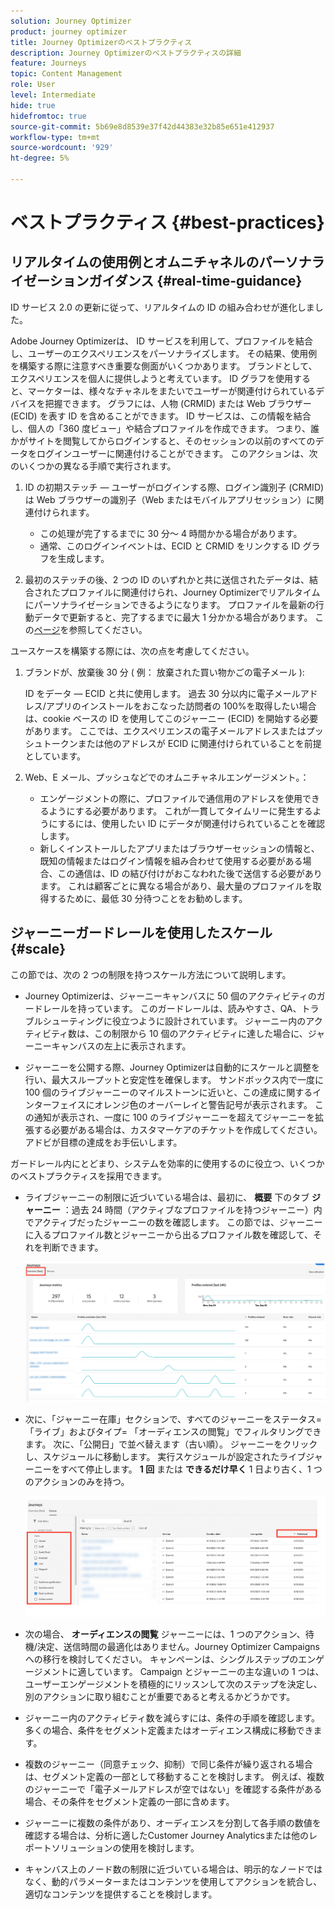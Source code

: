 ```yaml
---
solution: Journey Optimizer
product: journey optimizer
title: Journey Optimizerのベストプラクティス
description: Journey Optimizerのベストプラクティスの詳細
feature: Journeys
topic: Content Management
role: User
level: Intermediate
hide: true
hidefromtoc: true
source-git-commit: 5b69e8d8539e37f42d44383e32b85e651e412937
workflow-type: tm+mt
source-wordcount: '929'
ht-degree: 5%

---
```


# ベストプラクティス {#best-practices}

## リアルタイムの使用例とオムニチャネルのパーソナライゼーションガイダンス {#real-time-guidance}

ID サービス 2.0 の更新に従って、リアルタイムの ID の組み合わせが進化しました。

Adobe Journey Optimizerは、 ID サービスを利用して、プロファイルを結合し、ユーザーのエクスペリエンスをパーソナライズします。 その結果、使用例を構築する際に注意すべき重要な側面がいくつかあります。 ブランドとして、エクスペリエンスを個人に提供しようと考えています。 ID グラフを使用すると、マーケターは、様々なチャネルをまたいでユーザーが関連付けられているデバイスを把握できます。 グラフには、人物 (CRMID) または Web ブラウザー (ECID) を表す ID を含めることができます。 ID サービスは、この情報を結合し、個人の「360 度ビュー」や結合プロファイルを作成できます。 つまり、誰かがサイトを閲覧してからログインすると、そのセッションの以前のすべてのデータをログインユーザーに関連付けることができます。 このアクションは、次のいくつかの異なる手順で実行されます。

1. ID の初期ステッチ — ユーザーがログインする際、ログイン識別子 (CRMID) は Web ブラウザーの識別子（Web またはモバイルアプリセッション）に関連付けられます。

   * この処理が完了するまでに 30 分～ 4 時間かかる場合があります。
   * 通常、このログインイベントは、ECID と CRMID をリンクする ID グラフを生成します。

1. 最初のステッチの後、2 つの ID のいずれかと共に送信されたデータは、結合されたプロファイルに関連付けられ、Journey Optimizerでリアルタイムにパーソナライゼーションできるようになります。 プロファイルを最新の行動データで更新すると、完了するまでに最大 1 分かかる場合があります。 この[ページ](https://experienceleague.adobe.com/docs/experience-platform/ingestion/streaming/overview.html?lang=ja)を参照してください。

ユースケースを構築する際には、次の点を考慮してください。

1. ブランドが、放棄後 30 分 ( 例： 放棄された買い物かごの電子メール ):

   ID をデータ — ECID と共に使用します。 過去 30 分以内に電子メールアドレス/アプリのインストールをおこなった訪問者の 100%を取得したい場合は、cookie ベースの ID を使用してこのジャーニー (ECID) を開始する必要があります。 ここでは、エクスペリエンスの電子メールアドレスまたはプッシュトークンまたは他のアドレスが ECID に関連付けられていることを前提としています。

1. Web、E メール、プッシュなどでのオムニチャネルエンゲージメント。：

   * エンゲージメントの際に、プロファイルで通信用のアドレスを使用できるようにする必要があります。 これが一貫してタイムリーに発生するようにするには、使用したい ID にデータが関連付けられていることを確認します。
   * 新しくインストールしたアプリまたはブラウザーセッションの情報と、既知の情報またはログイン情報を組み合わせて使用する必要がある場合、この通信は、ID の結び付けがおこなわれた後で送信する必要があります。 これは顧客ごとに異なる場合があり、最大量のプロファイルを取得するために、最低 30 分待つことをお勧めします。

## ジャーニーガードレールを使用したスケール {#scale}

この節では、次の 2 つの制限を持つスケール方法について説明します。

* Journey Optimizerは、ジャーニーキャンバスに 50 個のアクティビティのガードレールを持っています。 このガードレールは、読みやすさ、QA、トラブルシューティングに役立つように設計されています。 ジャーニー内のアクティビティ数は、この制限から 10 個のアクティビティに達した場合に、ジャーニーキャンバスの左上に表示されます。

* ジャーニーを公開する際、Journey Optimizerは自動的にスケールと調整を行い、最大スループットと安定性を確保します。 サンドボックス内で一度に 100 個のライブジャーニーのマイルストーンに近いと、この達成に関するインターフェイスにオレンジ色のオーバーレイと警告記号が表示されます。 この通知が表示され、一度に 100 のライブジャーニーを超えてジャーニーを拡張する必要がある場合は、カスタマーケアのチケットを作成してください。アドビが目標の達成をお手伝いします。

ガードレール内にとどまり、システムを効率的に使用するのに役立つ、いくつかのベストプラクティスを採用できます。

* ライブジャーニーの制限に近づいている場合は、最初に、 **概要** 下のタブ **ジャーニー** ：過去 24 時間（アクティブなプロファイルを持つジャーニー）内でアクティブだったジャーニーの数を確認します。 この節では、ジャーニーに入るプロファイル数とジャーニーから出るプロファイル数を確認して、それを判断できます。

  ![](assets/journey-guardrails2.png)

* 次に、「ジャーニー在庫」セクションで、すべてのジャーニーをステータス= 「ライブ」およびタイプ= 「オーディエンスの閲覧」でフィルタリングできます。 次に、「公開日」で並べ替えます（古い順）。 ジャーニーをクリックし、スケジュールに移動します。 実行スケジュールが設定されたライブジャーニーをすべて停止します。 **1 回** または **できるだけ早く** 1 日より古く、1 つのアクションのみを持つ。

  ![](assets/journey-guardrails1.png)

* 次の場合、 **オーディエンスの閲覧** ジャーニーには、1 つのアクション、待機/決定、送信時間の最適化はありません。Journey Optimizer Campaigns への移行を検討してください。 キャンペーンは、シングルステップのエンゲージメントに適しています。 Campaign とジャーニーの主な違いの 1 つは、ユーザーエンゲージメントを積極的にリッスンして次のステップを決定し、別のアクションに取り組むことが重要であると考えるかどうかです。
* ジャーニー内のアクティビティ数を減らすには、条件の手順を確認します。 多くの場合、条件をセグメント定義またはオーディエンス構成に移動できます。
* 複数のジャーニー（同意チェック、抑制）で同じ条件が繰り返される場合は、セグメント定義の一部として移動することを検討します。 例えば、複数のジャーニーで「電子メールアドレスが空ではない」を確認する条件がある場合、その条件をセグメント定義の一部に含めます。
* ジャーニーに複数の条件があり、オーディエンスを分割して各手順の数値を確認する場合は、分析に適したCustomer Journey Analyticsまたは他のレポートソリューションの使用を検討します。
* キャンバス上のノード数の制限に近づいている場合は、明示的なノードではなく、動的パラメーターまたはコンテンツを使用してアクションを統合し、適切なコンテンツを提供することを検討します。



